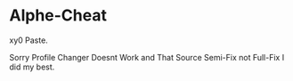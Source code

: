 # Alphe-Cheat
xy0 Paste.

Sorry Profile Changer Doesnt Work and That Source Semi-Fix not Full-Fix I did my best.
